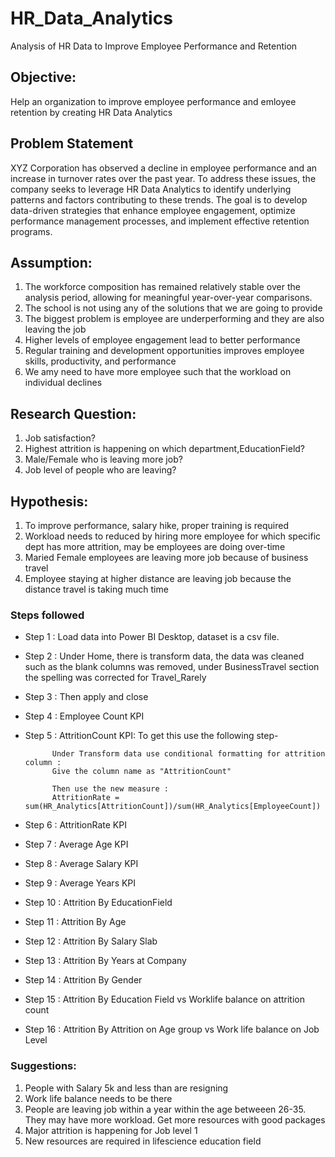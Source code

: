 # HR_Data_Analytics
Analysis of HR Data to Improve Employee Performance and Retention

## Objective:

Help an organization to improve employee performance and emloyee retention by creating HR Data Analytics

## Problem Statement

XYZ Corporation has observed a decline in employee performance and an increase in turnover rates over the past year. To address these issues, the company seeks to leverage 
HR Data Analytics to identify underlying patterns and factors contributing to these trends. The goal is to develop data-driven strategies that enhance employee engagement, 
optimize performance management processes, and implement effective retention programs.

## Assumption:

1.  The workforce composition has remained relatively stable over the analysis period, allowing for meaningful year-over-year comparisons.
2. 	The school is not using any of the solutions that we are going to provide
3.  The biggest problem is employee are underperforming and they are also leaving the job 
4.  Higher levels of employee engagement lead to better performance
5.  Regular training and development opportunities improves employee skills, productivity, and performance
6.  We amy need to have more employee such that the workload on individual declines

## Research Question:

1. Job satisfaction?
2. Highest attrition is happening on which department,EducationField? 
3. Male/Female who is leaving more job?
4. Job level of people who are leaving?

## Hypothesis:

1. To improve performance, salary hike, proper training is required
2. Workload needs to reduced by hiring more employee for which specific dept has more attrition, may be employees are doing over-time
3. Maried Female employees are leaving more job because of business travel
4. Employee staying at higher distance are leaving job because the distance travel is taking much time

### Steps followed 

- Step 1 : Load data into Power BI Desktop, dataset is a csv file.
- Step 2 : Under Home, there is transform data, the data was cleaned such as the blank columns was removed, under BusinessTravel section the spelling was corrected for Travel_Rarely
- Step 3 : Then apply and close
- Step 4 : Employee Count KPI
- Step 5 : AttritionCount KPI: To get this use the following step-

			Under Transform data use conditional formatting for attrition column :
			Give the column name as "AttritionCount"
			
			Then use the new measure :
			AttritionRate = sum(HR_Analytics[AttritionCount])/sum(HR_Analytics[EmployeeCount])	
- Step 6 : AttritionRate KPI
- Step 7 : Average Age KPI				
- Step 8 : Average Salary KPI			
- Step 9 : Average Years KPI			
- Step 10 : Attrition By EducationField
- Step 11 : Attrition By Age
- Step 12 : Attrition By Salary Slab
- Step 13 : Attrition By Years at Company
- Step 14 : Attrition By Gender	
- Step 15 : Attrition By Education Field vs Worklife balance on attrition count 
- Step 16 : Attrition By Attrition on Age group vs Work life balance on Job Level 


### Suggestions:

1. People with Salary 5k and less than are resigning
2. Work life balance needs to be there
3. People are leaving job within a year within the age betweeen 26-35. They may have more workload. Get more resources with good packages
4. Major attrition is happening for Job level 1
4. New resources are required in lifescience education field
  
